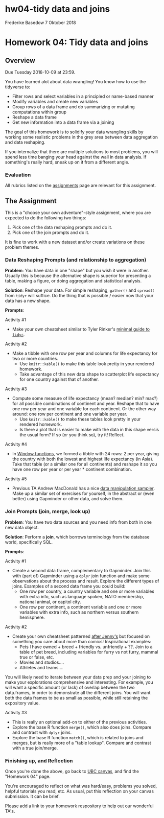 hw04-tidy data and joins
================
Frederike Basedow
7 Oktober 2018

Homework 04: Tidy data and joins
================================

Overview
--------

Due Tuesday 2018-10-09 at 23:59.

You have learned alot about data wrangling! You know how to use the tidyverse to:

-   Filter rows and select variables in a principled or name-based manner
-   Modify variables and create new variables
-   Group rows of a data frame and do summarizing or mutating computations within group
-   Reshape a data frame
-   Get new information into a data frame via a joining

The goal of this homework is to solidify your data wrangling skills by working some realistic problems in the grey area between data aggregation and data reshaping.

If you internalize that there are multiple solutions to most problems, you will spend less time banging your head against the wall in data analysis. If something's really hard, sneak up on it from a different angle.

### Evaluation

All rubrics listed on the [assignments](http://stat545.com/Classroom/assignments/) page are relevant for this assignment.

The Assignment
--------------

This is a "choose your own adventure"-style assignment, where you are expected to do the following two things:

1.  Pick one of the data reshaping prompts and do it.
2.  Pick one of the join prompts and do it.

It is fine to work with a new dataset and/or create variations on these problem themes.

### Data Reshaping Prompts (and relationship to aggregation)

**Problem**: You have data in one "shape" but you wish it were in another. Usually this is because the alternative shape is superior for presenting a table, making a figure, or doing aggregation and statistical analysis.

**Solution**: Reshape your data. For simple reshaping, `gather()` and `spread()` from `tidyr` will suffice. Do the thing that is possible / easier now that your data has a new shape.

**Prompts**:

Activity \#1

-   Make your own cheatsheet similar to Tyler Rinker's [minimal guide to `tidyr`](https://github.com/trinker/tidyr_in_a_nutshell).

Activity \#2

-   Make a tibble with one row per year and columns for life expectancy for two or more countries.
    -   Use `knitr::kable()` to make this table look pretty in your rendered homework.
    -   Take advantage of this new data shape to scatterplot life expectancy for one country against that of another.

Activity \#3

-   Compute some measure of life expectancy (mean? median? min? max?) for all possible combinations of continent and year. Reshape that to have one row per year and one variable for each continent. Or the other way around: one row per continent and one variable per year.
    -   Use `knitr::kable()` to make these tables look pretty in your rendered homework.
    -   Is there a plot that is easier to make with the data in this shape versis the usual form? If so (or you think so), try it! Reflect.

Activity \#4

-   In [Window functions](http://stat545.com/block010_dplyr-end-single-table.html#window-functions), we formed a tibble with 24 rows: 2 per year, giving the country with both the lowest and highest life expectancy (in Asia). Take that table (or a similar one for all continents) and reshape it so you have one row per year or per year \* continent combination.

Activity \#5

-   Previous TA Andrew MacDonald has a nice [data manipulation sampler](https://gist.github.com/aammd/11386424). Make up a similar set of exercises for yourself, in the abstract or (even better) using Gapminder or other data, and solve them.

### Join Prompts (join, merge, look up)

**Problem**: You have two data sources and you need info from both in one new data object.

**Solution**: Perform a **join**, which borrows terminology from the database world, specifically SQL.

**Prompts**:

Activity \#1

-   Create a second data frame, complementary to Gapminder. Join this with (part of) Gapminder using a `dplyr` join function and make some observations about the process and result. Explore the different types of joins. Examples of a second data frame you could build:
    -   One row per country, a country variable and one or more variables with extra info, such as language spoken, NATO membership, national animal, or capitol city.
    -   One row per continent, a continent variable and one or more variables with extra info, such as northern versus southern hemisphere.

Activity \#2

-   Create your own cheatsheet patterned [after Jenny's](http://stat545.com/bit001_dplyr-cheatsheet.html) but focused on something you care about more than comics! Inspirational examples:
    -   Pets I have owned + breed + friendly vs. unfriendly + ??. Join to a table of pet breed, including variables for furry vs not furry, mammal true or false, etc.
    -   Movies and studios....
    -   Athletes and teams....

You will likely need to iterate between your data prep and your joining to make your explorations comprehensive and interesting. For example, you will want a specific amount (or lack) of overlap between the two data.frames, in order to demonstrate all the different joins. You will want both the data frames to be as small as possible, while still retaining the expository value.

Activity \#3

-   This is really an optional add-on to either of the previous activities.
-   Explore the base R function `merge()`, which also does joins. Compare and contrast with `dplyr` joins.
-   Explore the base R function `match()`, which is related to joins and merges, but is really more of a "table lookup". Compare and contrast with a true join/merge.

### Finishing up, and Reflection

Once you're done the above, go back to [UBC canvas](https://canvas.ubc.ca/), and find the "Homework 04" page.

You're encouraged to reflect on what was hard/easy, problems you solved, helpful tutorials you read, etc. As usual, put this reflection on your canvas submission. It can be brief.

Please add a link to your homework respository to help out our wonderful TA's.
